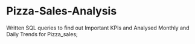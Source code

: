 # Pizza-Sales-Analysis

Written SQL queries to find out Important KPIs and Analysed Monthly and Daily Trends for Pizza_sales;
